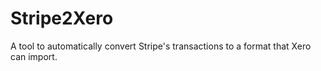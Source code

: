 # Stripe2Xero
A tool to automatically convert Stripe's transactions to a format that Xero can import.
